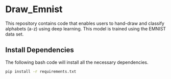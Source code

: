 # Draw_Emnist
This repository contains code that enables users to hand-draw and classify alphabets (a-z) using deep learning. This model is trained using the EMNIST data set.

## Install Dependencies 
The following bash code will install all the necessary dependencies.
```bash
pip install -r requirements.txt
```
